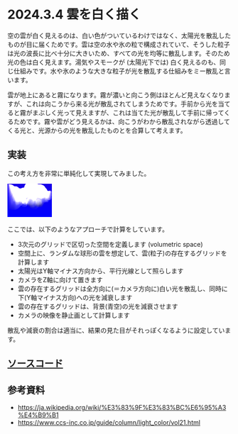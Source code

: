 # 2024.3.4 雲を白く描く

空の雲が白く見えるのは、白い色がついているわけではなく、太陽光を散乱したものが目に届くためです。雲は空の水や氷の粒で構成されていて、そうした粒子は光の波長に比べ十分に大きいため、すべての光を均等に散乱します。そのため光の色は白く見えます。湯気やスモークが (太陽光下では) 白く見えるのも、同じ仕組みです。水や氷のような大きな粒子が光を散乱する仕組みをミー散乱と言います。

雲が地上にあると霧になります。霧が濃いと向こう側はほとんど見えなくなりますが、これは向こうから来る光が散乱されてしまうためです。手前から光を当てると霧がまぶしく光って見えますが、これは当てた光が散乱して手前に帰ってくるためです。霧や雲がどう見えるかは、向こうがわから散乱されながら透過してくる光と、光源からの光を散乱したものとを合算して考えます。

## 実装

この考え方を非常に単純化して実現してみました。

![球形の雲が浮かぶ青空](20240304_clouds.png)

ここでは、以下のようなアプローチで計算をしています。

- 3次元のグリッドで区切った空間を定義します (volumetric space)
- 空間上に、ランダムな球形の雲を想定して、雲(粒子)の存在するグリッドを計算します
- 太陽光はY軸マイナス方向から、平行光線として照らします
- カメラをZ軸に向けて置きます
- 雲の存在するグリッドは全方向に(＝カメラ方向に)白い光を散乱し、同時に下(Y軸マイナス方向)への光を減衰します
- 雲の存在するグリッドは、背景(青空)の光を減衰させます
- カメラの映像を静止画として計算します

散乱や減衰の割合は適当に、結果の見た目がそれっぽくなるように設定しています。

[ソースコード](https://github.com/yattom/dtd_ex001_gen_image_py/blob/main/gen.py)
- 

## 参考資料

- https://ja.wikipedia.org/wiki/%E3%83%9F%E3%83%BC%E6%95%A3%E4%B9%B1
- https://www.ccs-inc.co.jp/guide/column/light_color/vol21.html

